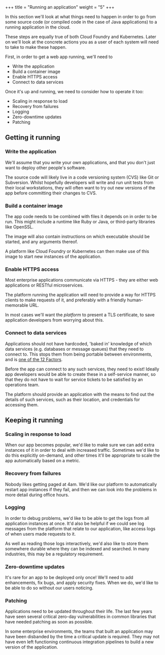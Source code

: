 +++
title = "Running an application"
weight = "5"
+++

In this section we'll look at what things need to happen in order to go from some source code (or compiled code in the case of Java applications) to a running application in the cloud.

These steps are equally true of both Cloud Foundry and Kubernetes. Later on we'll look at the concrete actions you as a user of each system will need to take to make these happen.

First, in order to get a web app running, we'll need to

* Write the application
* Build a container image
* Enable HTTPS access
* Connect to data services

Once it's up and running, we need to consider how to operate it too:

* Scaling in response to load
* Recovery from failures
* Logging
* Zero-downtime updates
* Patching

## Getting it running

### Write the application

We'll assume that you write your own applications, and that you don't just want to deploy other people's software.

The source code will likely live in a code versioning system (CVS) like Git or Subversion. Whilst hopefully developers will write and run unit tests from their local workstations, they will often want to try out new versions of the app before committing their changes to CVS.

### Build a container image

The app code needs to be combined with files it depends on in order to be run. This might include a runtime like Ruby or Java, or third-party libraries like OpenSSL.

The image will also contain instructions on which executable should be started, and any arguments thereof.

A platform like Cloud Foundry or Kubernetes can then make use of this image to start new instances of the application.

### Enable HTTPS access

Most enterprise applications communicate via HTTPS - they are either web applications or RESTful microservices.

The platform running the application will need to provide a way for HTTPS clients to make requests of it, and preferably with a friendly human-memorable URL.

In most cases we'll want the _platform_ to present a TLS certificate, to save application developers from worrying about this.

### Connect to data services

Applications should not have hardcoded, 'baked in' knowledge of which data services (e.g. databases or message queues) that they need to connect to. This stops them from being portable between environments, and is [one of the 12 Factors](https://12factor.net/backing-services).

Before the app can connect to any such services, they need to exist! Ideally app developers would be able to create these in a self-service manner, so that they do not have to wait for service tickets to be satisfied by an operations team.

The platform should provide an application with the means to find out the details of such services, such as their location, and credentials for accessing them.

## Keeping it running

### Scaling in response to load

When our app becomes popular, we'd like to make sure we can add extra instances of it in order to deal with increased traffic. Sometimes we'd like to do this explicitly on-demand, and other times it'll be appropriate to scale the app automatically based on a metric.

### Recovery from failures

Nobody likes getting paged at 4am. We'd like our platform to automatically restart app instances if they fail, and then we can look into the problems in more detail during office hours.

### Logging

In order to debug problems, we'd like to be able to get the logs from all application instances at once. It'd also be helpful if we could see log messages from the platform that relate to our application, like access logs of when users made requests to it.

As well as reading those logs interactively, we'd also like to store them somewhere durable where they can be indexed and searched. In many industries, this may be a regulatory requirement.

### Zero-downtime updates

It's rare for an app to be deployed only once! We'll need to add enhancements, fix bugs, and apply security fixes. When we do, we'd like to be able to do so without our users noticing.

### Patching

Applications need to be updated throughout their life. The last few years have seen several critical zero-day vulnerabilities in common libraries that have needed patching as soon as possible.

In some enterprise environments, the teams that built an application may have been disbanded by the time a critical update is required. They may not have even left functioning continuous integration pipelines to build a new version of the application.
